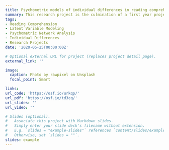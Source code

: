 ```yaml
---
title: Psychometric models of individual differences in reading comprehension - A reanalysis of Freed, Hamilton, and Long (2017)
summary: This research project is the culmination of a first year project originally by  Sara Anne Goring submitted and accepted by the Journal of Memory and Language. 
tags:
- Reading Comprehension
- Latent Variable Modeling
- Psychometric Network Analysis
- Individual Differences
- Research Projects
date: '2020-06-25T00:00:00Z'

# Optional external URL for project (replaces project detail page).
external_link: ''

image:
  caption: Photo by rawpixel on Unsplash
  focal_point: Smart

links:
url_code: 'https://osf.io/urkqp/'
url_pdf: 'https://osf.io/td3cq/'
url_slides: ''
url_video: ''

# Slides (optional).
#   Associate this project with Markdown slides.
#   Simply enter your slide deck's filename without extension.
#   E.g. `slides = "example-slides"` references `content/slides/example-slides.md`.
#   Otherwise, set `slides = ""`.
slides: example
---
```


